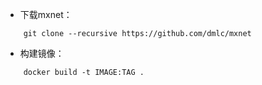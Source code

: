 * 下载mxnet：

```
    git clone --recursive https://github.com/dmlc/mxnet
```

* 构建镜像：

```
    docker build -t IMAGE:TAG .
```